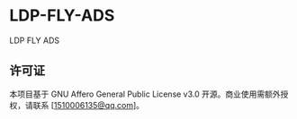# LDP-FLY-ADS
LDP FLY ADS

## 许可证
本项目基于 GNU Affero General Public License v3.0 开源。商业使用需额外授权，请联系 [1510006135@qq.com]。

